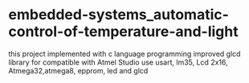 # embedded-systems_automatic-control-of-temperature-and-light
this project implemented with c language programming
improved glcd library for compatible with Atmel Studio
use usart, lm35, Lcd 2x16, Atmega32,atmega8, epprom, led and glcd
